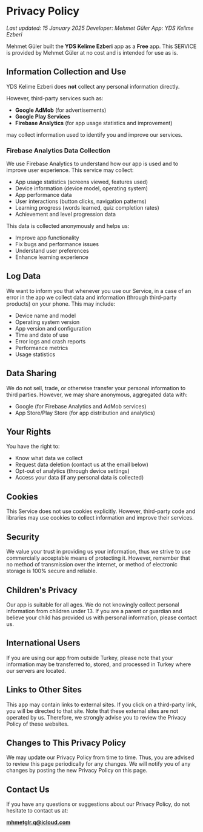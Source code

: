 # Privacy Policy

_Last updated: 15 January 2025_
_Developer: Mehmet Güler_ 
_App: YDS Kelime Ezberi_  


Mehmet Güler built the **YDS Kelime Ezberi** app as a **Free** app. This SERVICE is provided by Mehmet Güler at no cost and is intended for use as is.

## Information Collection and Use
YDS Kelime Ezberi does **not** collect any personal information directly.

However, third-party services such as:

- **Google AdMob** (for advertisements)
- **Google Play Services**
- **Firebase Analytics** (for app usage statistics and improvement)

may collect information used to identify you and improve our services.

### Firebase Analytics Data Collection
We use Firebase Analytics to understand how our app is used and to improve user experience. This service may collect:

- App usage statistics (screens viewed, features used)
- Device information (device model, operating system)
- App performance data
- User interactions (button clicks, navigation patterns)
- Learning progress (words learned, quiz completion rates)
- Achievement and level progression data

This data is collected anonymously and helps us:
- Improve app functionality
- Fix bugs and performance issues
- Understand user preferences
- Enhance learning experience

## Log Data
We want to inform you that whenever you use our Service, in a case of an error in the app we collect data and information (through third-party products) on your phone. This may include:

- Device name and model
- Operating system version
- App version and configuration
- Time and date of use
- Error logs and crash reports
- Performance metrics
- Usage statistics

## Data Sharing
We do not sell, trade, or otherwise transfer your personal information to third parties. However, we may share anonymous, aggregated data with:

- Google (for Firebase Analytics and AdMob services)
- App Store/Play Store (for app distribution and analytics)

## Your Rights
You have the right to:
- Know what data we collect
- Request data deletion (contact us at the email below)
- Opt-out of analytics (through device settings)
- Access your data (if any personal data is collected)

## Cookies
This Service does not use cookies explicitly. However, third-party code and libraries may use cookies to collect information and improve their services.

## Security
We value your trust in providing us your information, thus we strive to use commercially acceptable means of protecting it. However, remember that no method of transmission over the internet, or method of electronic storage is 100% secure and reliable.

## Children's Privacy
Our app is suitable for all ages. We do not knowingly collect personal information from children under 13. If you are a parent or guardian and believe your child has provided us with personal information, please contact us.

## International Users
If you are using our app from outside Turkey, please note that your information may be transferred to, stored, and processed in Turkey where our servers are located.

## Links to Other Sites
This app may contain links to external sites. If you click on a third-party link, you will be directed to that site. Note that these external sites are not operated by us. Therefore, we strongly advise you to review the Privacy Policy of these websites.

## Changes to This Privacy Policy
We may update our Privacy Policy from time to time. Thus, you are advised to review this page periodically for any changes. We will notify you of any changes by posting the new Privacy Policy on this page.

## Contact Us
If you have any questions or suggestions about our Privacy Policy, do not hesitate to contact us at:

**mhmetglr.q@icloud.com**
